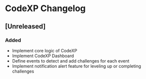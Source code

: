 <!-- Keep a Changelog guide -> https://keepachangelog.com -->

# CodeXP Changelog

## [Unreleased]
### Added
- Implement core logic of CodeXP
- Implement CodeXP Dashboard
- Define events to detect and add challenges for each event
- Implement notification alert feature for leveling up or completing challenges